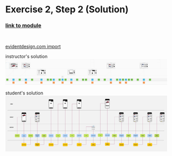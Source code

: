 # Exercise 2, Step 2 (Solution)

### [link to module](https://www.youtube.com/embed/Gx-ZjZiNiWs?si=WZZ8sCOiuMXUAo45?&start=514&end=561)

<br>

[evidentdesign.com import](event-model.json)

instructor's solution
![instructor's solution](event-model.png "instructor's solution")

student's solution
<br>
![student's solution](event-model.jpg "student's solution")

